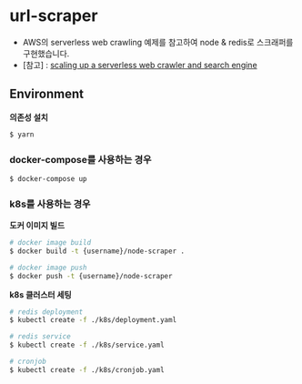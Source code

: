 # url-scraper

- AWS의 serverless web crawling 예제를 참고하여 node & redis로 스크래퍼를 구현했습니다.
- [참고] : [scaling up a serverless web crawler and search engine](https://aws.amazon.com/ko/blogs/architecture/scaling-up-a-serverless-web-crawler-and-search-engine/)

## Environment

**의존성 설치**
```bash
$ yarn
```

### docker-compose를 사용하는 경우

```bash
$ docker-compose up
```

### k8s를 사용하는 경우

**도커 이미지 빌드**

```bash
# docker image build
$ docker build -t {username}/node-scraper .
```

```bash
# docker image push
$ docker push -t {username}/node-scraper
```

**k8s 클러스터 세팅**

```bash
# redis deployment
$ kubectl create -f ./k8s/deployment.yaml

# redis service
$ kubectl create -f ./k8s/service.yaml

# cronjob
$ kubectl create -f ./k8s/cronjob.yaml
```

